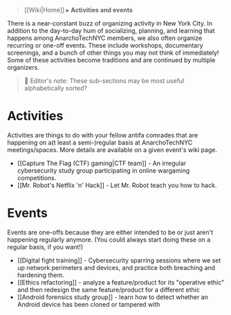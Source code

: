 > [[Wiki|Home]] ▸ **Activities and events**

There is a near-constant buzz of organizing activity in New York City. In addition to the day-to-day hum of socializing, planning, and learning that happens among AnarchoTechNYC members, we also often organize recurring or one-off events. These include workshops, documentary screenings, and a bunch of other things you may not think of immediately! Some of these activities become traditions and are continued by multiple organizers.

> 📝 Editor's note: These sub-sections may be most useful alphabetically sorted?

# Activities

Activities are things to do with your fellow antifa comrades that are happening on a(t least a semi-)regular basis at AnarchoTechNYC meetings/spaces. More details are available on a given event's wiki page.

* [[Capture The Flag (CTF) gaming|CTF team]] - An irregular cybersecurity study group participating in online wargaming competitions.
* [[Mr. Robot's Netflix 'n' Hack]] - Let Mr. Robot teach you how to hack.

# Events

Events are one-offs because they are either intended to be or just aren't happening regularly anymore. (You could always start doing these on a regular basis, if you want!)

* [[Digital fight training]] - Cybersecurity sparring sessions where we set up network perimeters and devices, and practice both breaching and hardening them.
* [[Ethics refactoring]] - analyze a feature/product for its "operative ethic" and then redesign the same feature/product for a different ethic
* [[Android forensics study group]] - learn how to detect whether an Android device has been cloned or tampered with